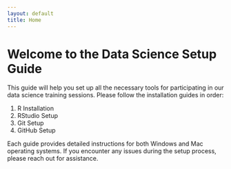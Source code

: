 ```yaml
---
layout: default
title: Home
---
```



# Welcome to the Data Science Setup Guide

This guide will help you set up all the necessary tools for participating in our data science training sessions. Please follow the installation guides in order:

1. R Installation
2. RStudio Setup
3. Git Setup
4. GitHub Setup

Each guide provides detailed instructions for both Windows and Mac operating systems. If you encounter any issues during the setup process, please reach out for assistance.

